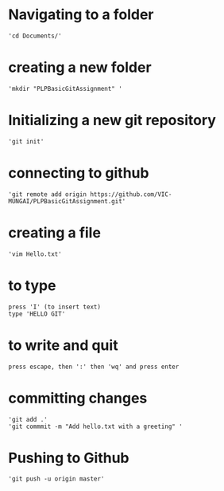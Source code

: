 # Navigating to a folder 
    'cd Documents/'
# creating a new folder
    'mkdir "PLPBasicGitAssignment" '
# Initializing a new git repository
    'git init'
# connecting to github
    'git remote add origin https://github.com/VIC-MUNGAI/PLPBasicGitAssignment.git'
# creating a file
    'vim Hello.txt'
# to type
    press 'I' (to insert text)
    type 'HELLO GIT'
# to write and quit
    press escape, then ':' then 'wq' and press enter
# committing changes
    'git add .'
    'git commmit -m "Add hello.txt with a greeting" '
# Pushing to Github
    'git push -u origin master'

    
    

